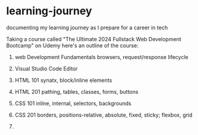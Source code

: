 # learning-journey
documenting my learning journey as I prepare for a career in tech

Taking a course called "The Ultimate 2024 Fullstack Web Development Bootcamp" on Udemy
 here's an outline of the course:

 1. web Development Fundamentals
    browsers, request/response lifecycle

2. Visual Studio Code Editor
   
3. HTML 101
   synatx, block/inline elements

4. HTML 201
   pathing, tables, classes, forms, buttons

5. CSS 101
   inline, internal, selectors, backgrounds   

6. CSS 201
   borders, positions-relative, absolute, fixed, sticky; flexbox, grid

7. 
